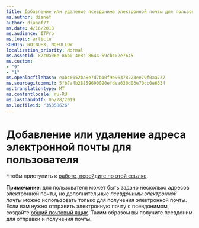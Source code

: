 ```yaml
---
title: Добавление или удаление псевдонима электронной почты для пользователя
ms.author: dianef
author: dianef77
ms.date: 4/16/2018
ms.audience: ITPro
ms.topic: article
ROBOTS: NOINDEX, NOFOLLOW
localization_priority: Normal
ms.assetid: 82c0a06e-86b0-4e8c-8644-59cbc02e7645
ms.custom:
- "9"
- "1"
ms.openlocfilehash: eabc6652ba8e7d7b10f9e96378223ee79f0aa737
ms.sourcegitcommit: 5fb7a4b28859690020efdea630d03e70cc0e6334
ms.translationtype: MT
ms.contentlocale: ru-RU
ms.lasthandoff: 06/28/2019
ms.locfileid: "35358626"
---
```

# <a name="add-or-remove-an-email-address-for-a-user"></a>Добавление или удаление адреса электронной почты для пользователя

Чтобы приступить к [работе, перейдите по этой ссылке](https://portal.office.com/AdminPortal/Home#/AssistedGuide/addemailoptions).

 **Примечание**: для пользователя может быть задано несколько адресов электронной почты, но дополнительные *псевдонимы электронной почты* можно использовать только для получения электронной почты. Если вам нужно отправить электронную почту с псевдонимом, создайте [общий почтовый ящик](https://support.office.com/article/871a246d-3acd-4bba-948e-5de8be0544c9). Таким образом вы получите псевдоним для отправки и получения почты.
  